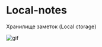 # Local-notes
Хранилище заметок (Local ctorage)


![gif](https://samdanova.github.io/Local-notes/main/src/notes.gif)
